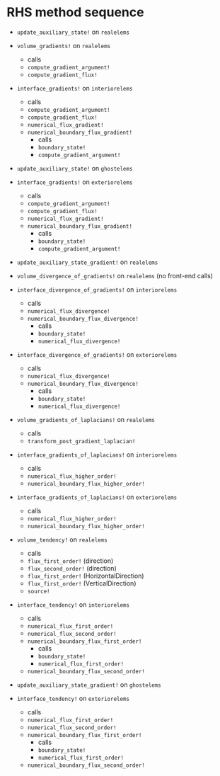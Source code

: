 # RHS method sequence

 - `update_auxiliary_state!` on `realelems`

 - `volume_gradients!` on `realelems`
   - calls
   - `compute_gradient_argument!`
   - `compute_gradient_flux!`

 - `interface_gradients!` on `interiorelems`
   - calls
   - `compute_gradient_argument!`
   - `compute_gradient_flux!`
   - `numerical_flux_gradient!`
   - `numerical_boundary_flux_gradient!`
     - calls
     - `boundary_state!`
     - `compute_gradient_argument!`

 - `update_auxiliary_state!` on `ghostelems`

 - `interface_gradients!` on `exteriorelems`
   - calls
   - `compute_gradient_argument!`
   - `compute_gradient_flux!`
   - `numerical_flux_gradient!`
   - `numerical_boundary_flux_gradient!`
     - calls
     - `boundary_state!`
     - `compute_gradient_argument!`

 - `update_auxiliary_state_gradient!` on `realelems`

 - `volume_divergence_of_gradients!` on `realelems` (no front-end calls)

 - `interface_divergence_of_gradients!` on `interiorelems`
   - calls
   - `numerical_flux_divergence!`
   - `numerical_boundary_flux_divergence!`
     - calls
     - `boundary_state!`
     - `numerical_flux_divergence!`

 - `interface_divergence_of_gradients!` on `exteriorelems`
   - calls
   - `numerical_flux_divergence!`
   - `numerical_boundary_flux_divergence!`
     - calls
     - `boundary_state!`
     - `numerical_flux_divergence!`

 - `volume_gradients_of_laplacians!` on `realelems`
   - calls
   - `transform_post_gradient_laplacian!`

 - `interface_gradients_of_laplacians!` on `interiorelems`
   - calls
   - `numerical_flux_higher_order!`
   - `numerical_boundary_flux_higher_order!`

 - `interface_gradients_of_laplacians!` on `exteriorelems`
   - calls
   - `numerical_flux_higher_order!`
   - `numerical_boundary_flux_higher_order!`

 - `volume_tendency!` on `realelems`
   - calls
   - `flux_first_order!` (direction)
   - `flux_second_order!` (direction)
   - `flux_first_order!` (HorizontalDirection)
   - `flux_first_order!` (VerticalDirection)
   - `source!`

 - `interface_tendency!` on `interiorelems`
   - calls
   - `numerical_flux_first_order!`
   - `numerical_flux_second_order!`
   - `numerical_boundary_flux_first_order!`
     - calls
     - `boundary_state!`
     - `numerical_flux_first_order!`
   - `numerical_boundary_flux_second_order!`

 - `update_auxiliary_state_gradient!` on `ghostelems`

 - `interface_tendency!` on `exteriorelems`
   - calls
   - `numerical_flux_first_order!`
   - `numerical_flux_second_order!`
   - `numerical_boundary_flux_first_order!`
     - calls
     - `boundary_state!`
     - `numerical_flux_first_order!`
   - `numerical_boundary_flux_second_order!`

